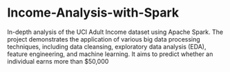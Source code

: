 # Income-Analysis-with-Spark
In-depth analysis of the UCI Adult Income dataset using Apache Spark. The project demonstrates the application of various big data processing techniques, including data cleansing, exploratory data analysis (EDA), feature engineering, and machine learning. It aims to predict whether an individual earns more than $50,000
